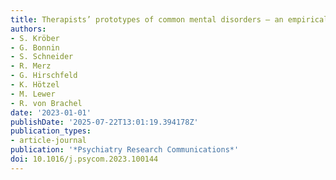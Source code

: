 ```yaml
---
title: Therapists’ prototypes of common mental disorders – an empirical identification
authors:
- S. Kröber
- G. Bonnin
- S. Schneider
- R. Merz
- G. Hirschfeld
- K. Hötzel
- M. Lewer
- R. von Brachel
date: '2023-01-01'
publishDate: '2025-07-22T13:01:19.394178Z'
publication_types:
- article-journal
publication: '*Psychiatry Research Communications*'
doi: 10.1016/j.psycom.2023.100144
---
```

